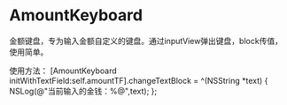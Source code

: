 # AmountKeyboard
金额键盘，专为输入金额自定义的键盘。通过inputView弹出键盘，block传值，使用简单。

使用方法：
    [AmountKeyboard initWithTextField:self.amountTF].changeTextBlock = ^(NSString *text) {
        NSLog(@"当前输入的金钱：%@",text);
    };
